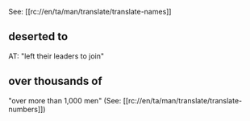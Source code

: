 See: [[rc://en/ta/man/translate/translate-names]]

## deserted to ##

AT: "left their leaders to join"

## over thousands of ##

"over more than 1,000 men" (See: [[rc://en/ta/man/translate/translate-numbers]])